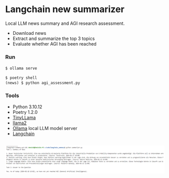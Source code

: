 # Langchain new summarizer 

Local LLM news summary and AGI research assessment.

- Download news
- Extract and summarize the top 3 topics 
- Evaluate whether AGI has been reached 

### Run 
`$ ollama serve`

```
$ poetry shell 
(news) $ python agi_assessment.py
```


### Tools 

- Python 3.10.12 
- Poetry 1.2.0 
- [TinyLLama](https://ollama.com/library/tinyllama) 
- [llama2](https://ollama.com/library/llama2) 
- [Ollama](https://ollama.com) local LLM model server 
- [Langchain](https://python.langchain.com/docs/integrations/chat/ollama) 

##

![answer](./docs/langchain_summarizer_answer.PNG "Answer")